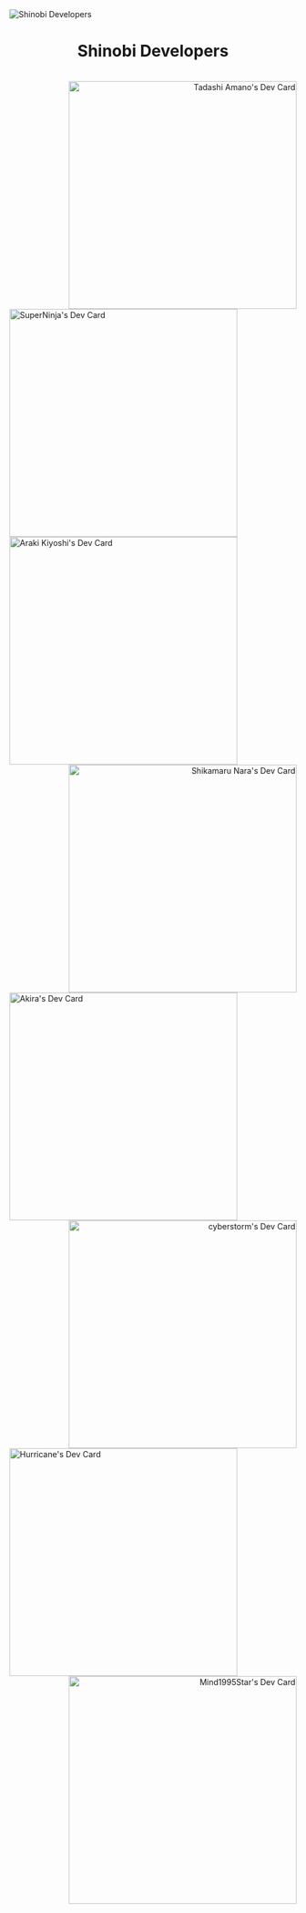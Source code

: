 <img src="https://user-images.githubusercontent.com/92864027/161680109-6e9d5ac2-b80d-47fb-ab62-85aa678cb8d8.jpg" alt="Shinobi Developers"/>
<h1 align="center">Shinobi Developers</h1>
<br>
<div>
<a href="https://app.daily.dev/Shinobi8894" align="right"><img align="right" src="https://user-images.githubusercontent.com/92864027/163390921-b83b2138-1b28-4311-b49b-7aa19cff9452.png" width="400" alt="Tadashi Amano's Dev Card"/></a>
<a href="https://app.daily.dev/superninja0119" align="left"><img align="left" src="https://user-images.githubusercontent.com/92864027/161986156-940387d3-42dd-4594-b03c-f3bb1c7713b7.png" width="400" alt="SuperNinja's Dev Card"/></a>
</div>
<br>
<br>
<br>
<br>
<br>
<br>
<br>
<br>
<br>
<br>
<br>
<br>
<br>
<br>
<br>
<br>
<br>
<br>
<br>
<br>
<br>
<br>
<br>
<br>
<br>
<br>
<br>
<br>
<div>  
<a href="https://app.daily.dev/Piranha20103" align="left"><img src="https://api.daily.dev/devcards/a1ef6ce5ea454c7db6003f8e78f927c2.png?r=fs7" width="400" alt="Araki Kiyoshi's Dev Card"/></a>
<a href="https://app.daily.dev/ShikamaruNara" align="right"><img align="right" src="https://user-images.githubusercontent.com/92864027/162556777-7c5894e1-1630-419c-999b-364384f3c514.png" width="400" alt="Shikamaru Nara's Dev Card"/></a>
</div>
<br>
<br>
<br>
<br>
<div>
<img align="left" width="400" src="https://user-images.githubusercontent.com/92864027/162787825-6f5573e8-8a0f-4596-ae42-e90988e57194.png" alt="Akira's Dev Card"/>
<a href="https://app.daily.dev/CyberStorm2007" align="right"><img align="right" src="https://user-images.githubusercontent.com/92864027/166299655-c0dd4091-2e4a-4e85-af66-4bd467e95f2d.png" width="400" alt="cyberstorm's Dev Card"/></a>
</div>
<br>
<br>
<br>
<br>
<br>
<br>
<br>
<br>
<br>
<br>
<br>
<br>
<br>
<br>
<br>
<br>
<br>
<br>
<br>
<br>
<br>
<br>
<br>
<br>
<br>
<br>
<br>
<br>
<div>
<a href="https://app.daily.dev/hurricane918" align="left"><img align="left" src="https://api.daily.dev/devcards/21d6a26f423f4bb69fe86a2a75af24e2.png?r=xdi" width="400" alt="Hurricane's Dev Card"/></a>
<a href="https://app.daily.dev/MindStar" align="right"><img align="right" src="https://api.daily.dev/devcards/aba7c016d8e6496cb3cbdc2e145967db.png?r=mc2" width="400" alt="Mind1995Star's Dev Card"/></a>
</div>
